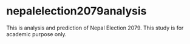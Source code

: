 # nepalelection2079analysis
This is analysis and prediction of Nepal Election 2079. This study is for academic purpose only.
